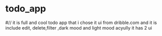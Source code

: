 # todo_app
#// it is full and cool todo app that i chose it ui from dribble.com and it is include edit, delete,filter ,dark mood and light mood acyully it has 2 ui
